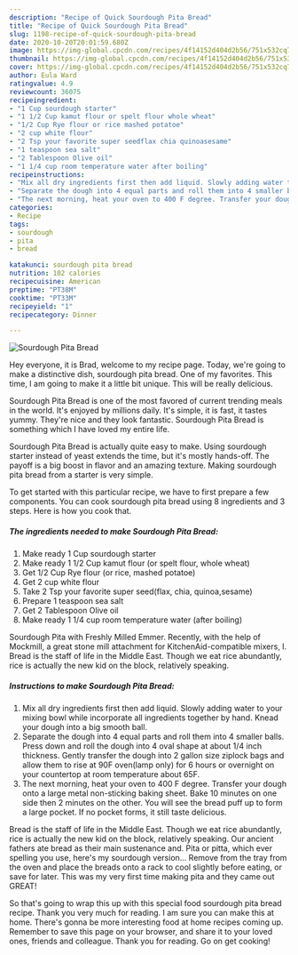 ```yaml
---
description: "Recipe of Quick Sourdough Pita Bread"
title: "Recipe of Quick Sourdough Pita Bread"
slug: 1198-recipe-of-quick-sourdough-pita-bread
date: 2020-10-20T20:01:59.680Z
image: https://img-global.cpcdn.com/recipes/4f14152d404d2b56/751x532cq70/sourdough-pita-bread-recipe-main-photo.jpg
thumbnail: https://img-global.cpcdn.com/recipes/4f14152d404d2b56/751x532cq70/sourdough-pita-bread-recipe-main-photo.jpg
cover: https://img-global.cpcdn.com/recipes/4f14152d404d2b56/751x532cq70/sourdough-pita-bread-recipe-main-photo.jpg
author: Eula Ward
ratingvalue: 4.9
reviewcount: 36075
recipeingredient:
- "1 Cup sourdough starter"
- "1 1/2 Cup kamut flour or spelt flour whole wheat"
- "1/2 Cup Rye flour or rice mashed potatoe"
- "2 cup white flour"
- "2 Tsp your favorite super seedflax chia quinoasesame"
- "1 teaspoon sea salt"
- "2 Tablespoon Olive oil"
- "1 1/4 cup room temperature water after boiling"
recipeinstructions:
- "Mix all dry ingredients first then add liquid. Slowly adding water to your mixing bowl while incorporate all ingredients together by hand. Knead your dough into a big smooth ball."
- "Separate the dough into 4 equal parts and roll them into 4 smaller balls. Press down and roll the dough into 4 oval shape at about 1/4 inch thickness. Gently transfer the dough into 2 gallon size ziplock bags and allow them to rise at 90F oven(lamp only) for 6 hours or overnight on your countertop at room temperature about 65F."
- "The next morning, heat your oven to 400 F degree. Transfer your dough onto a large metal non-sticking baking sheet. Bake 10 minutes on one side then 2 minutes on the other. You will see the bread puff up to form a large pocket. If no pocket forms, it still taste delicious."
categories:
- Recipe
tags:
- sourdough
- pita
- bread

katakunci: sourdough pita bread 
nutrition: 102 calories
recipecuisine: American
preptime: "PT38M"
cooktime: "PT33M"
recipeyield: "1"
recipecategory: Dinner

---
```



![Sourdough Pita Bread](https://img-global.cpcdn.com/recipes/4f14152d404d2b56/751x532cq70/sourdough-pita-bread-recipe-main-photo.jpg)

Hey everyone, it is Brad, welcome to my recipe page. Today, we're going to make a distinctive dish, sourdough pita bread. One of my favorites. This time, I am going to make it a little bit unique. This will be really delicious.

Sourdough Pita Bread is one of the most favored of current trending meals in the world. It's enjoyed by millions daily. It's simple, it is fast, it tastes yummy. They're nice and they look fantastic. Sourdough Pita Bread is something which I have loved my entire life.

Sourdough Pita Bread is actually quite easy to make. Using sourdough starter instead of yeast extends the time, but it&#39;s mostly hands-off. The payoff is a big boost in flavor and an amazing texture. Making sourdough pita bread from a starter is very simple.


To get started with this particular recipe, we have to first prepare a few components. You can cook sourdough pita bread using 8 ingredients and 3 steps. Here is how you cook that.

<!--inarticleads1-->

##### The ingredients needed to make Sourdough Pita Bread:

1. Make ready 1 Cup sourdough starter
1. Make ready 1 1/2 Cup kamut flour (or spelt flour, whole wheat)
1. Get 1/2 Cup Rye flour (or rice, mashed potatoe)
1. Get 2 cup white flour
1. Take 2 Tsp your favorite super seed(flax, chia, quinoa,sesame)
1. Prepare 1 teaspoon sea salt
1. Get 2 Tablespoon Olive oil
1. Make ready 1 1/4 cup room temperature water (after boiling)


Sourdough Pita with Freshly Milled Emmer. Recently, with the help of Mockmill, a great stone mill attachment for KitchenAid-compatible mixers, I. Bread is the staff of life in the Middle East. Though we eat rice abundantly, rice is actually the new kid on the block, relatively speaking. 

<!--inarticleads2-->

##### Instructions to make Sourdough Pita Bread:

1. Mix all dry ingredients first then add liquid. Slowly adding water to your mixing bowl while incorporate all ingredients together by hand. Knead your dough into a big smooth ball.
1. Separate the dough into 4 equal parts and roll them into 4 smaller balls. Press down and roll the dough into 4 oval shape at about 1/4 inch thickness. Gently transfer the dough into 2 gallon size ziplock bags and allow them to rise at 90F oven(lamp only) for 6 hours or overnight on your countertop at room temperature about 65F.
1. The next morning, heat your oven to 400 F degree. Transfer your dough onto a large metal non-sticking baking sheet. Bake 10 minutes on one side then 2 minutes on the other. You will see the bread puff up to form a large pocket. If no pocket forms, it still taste delicious.


Bread is the staff of life in the Middle East. Though we eat rice abundantly, rice is actually the new kid on the block, relatively speaking. Our ancient fathers ate bread as their main sustenance and. Pita or pitta, which ever spelling you use, here&#39;s my sourdough version… Remove from the tray from the oven and place the breads onto a rack to cool slightly before eating, or save for later. This was my very first time making pita and they came out GREAT! 

So that's going to wrap this up with this special food sourdough pita bread recipe. Thank you very much for reading. I am sure you can make this at home. There's gonna be more interesting food at home recipes coming up. Remember to save this page on your browser, and share it to your loved ones, friends and colleague. Thank you for reading. Go on get cooking!
